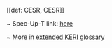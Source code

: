 [[def: CESR, CESR]]

~ Spec-Up-T link: <a href='https://weboftrust.github.io/WOT-terms/docs/glossary/CESR'>here</a>

~ More in <a href="https://weboftrust.github.io/WOT-terms/docs/glossary/CESR">extended KERI glossary</a>
